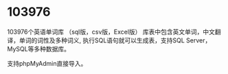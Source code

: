 # 103976
103976个英语单词库
（sql版，csv版，Excel版）
库表中包含英文单词，中文翻译，单词的词性及多种词义,
执行SQL语句就可以生成表，支持SQL Server，MySQL等多种数据库。

支持phpMyAdmin直接导入。
